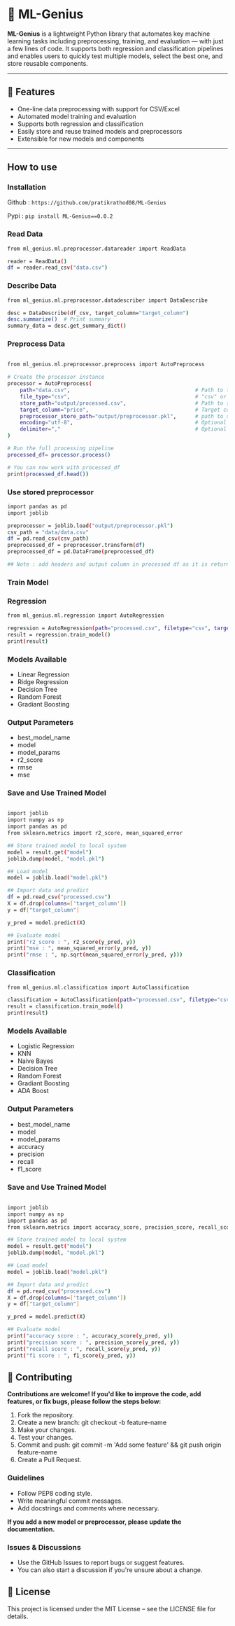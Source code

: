 # 🤖 ML-Genius

**ML-Genius** is a lightweight Python library that automates key machine learning tasks including preprocessing, training, and evaluation — with just a few lines of code. It supports both regression and classification pipelines and enables users to quickly test multiple models, select the best one, and store reusable components.

---

## 🚀 Features

- One-line data preprocessing with support for CSV/Excel
- Automated model training and evaluation
- Supports both regression and classification
- Easily store and reuse trained models and preprocessors
- Extensible for new models and components

---

## How to use 

### Installation 

Github : `https://github.com/pratikrathod08/ML-Genius`

Pypi : `pip install ML-Genius==0.0.2`

### Read Data

```bash
from ml_genius.ml.preprocessor.datareader import ReadData

reader = ReadData()
df = reader.read_csv("data.csv")
```

### Describe Data

```bash
from ml_genius.ml.preprocessor.datadescriber import DataDescribe

desc = DataDescribe(df_csv, target_column="target_column")
desc.summarize()  # Print summary
summary_data = desc.get_summary_dict()
```

### Preprocess Data
```bash

from ml_genius.ml.preprocessor.preprocess import AutoPreprocess

# Create the processor instance
processor = AutoPreprocess(
    path="data.csv",                                        # Path to the file
    file_type="csv",                                        # "csv" or "excel"
    store_path="output/processed.csv",                      # Path to save the result
    target_column="price",                                  # Target column name
    preprocessor_store_path="output/preprocessor.pkl",      # path to store preprocessor 
    encoding="utf-8",                                       # Optional parameters passed to read_csv
    delimiter=","                                           # Optional (if CSV uses different delimiter)
)

# Run the full processing pipeline
processed_df= processor.process()

# You can now work with processed_df
print(processed_df.head())
```

### Use stored preprocessor

```bash 
import pandas as pd 
import joblib 

preprocessor = joblib.load("output/preprocessor.pkl")
csv_path = "data/data.csv"
df = pd.read_csv(csv_path)
preprocessed_df = preprocessor.transform(df)
preprocessed_df = pd.DataFrame(preprocessed_df)

## Note : add headers and output column in processed df as it is returning processed raw data. 
```

### Train Model

### Regression

```bash 
from ml_genius.ml.regression import AutoRegression

regression = AutoRegression(path="processed.csv", filetype="csv", target_column="target_column")
result = regression.train_model()
print(result)

```

### Models Available 

- Linear Regression
- Ridge Regression 
- Decision Tree
- Random Forest
- Gradiant Boosting

### Output Parameters

- best_model_name
- model
- model_params
- r2_score
- rmse
- mse

### Save and Use Trained Model

```bash

import joblib 
import numpy as np
import pandas as pd 
from sklearn.metrics import r2_score, mean_squared_error

## Store trained model to local system
model = result.get("model")
joblib.dump(model, "model.pkl")

## Load model
model = joblib.load("model.pkl")

## Import data and predict
df = pd.read_csv("processed.csv")
X = df.drop(columns=['target_column'])
y = df["target_column"]

y_pred = model.predict(X)

## Evaluate model 
print("r2_score : ", r2_score(y_pred, y))
print("mse : ", mean_squared_error(y_pred, y))
print("rmse : ", np.sqrt(mean_squared_error(y_pred, y)))

```

### Classification

```bash 
from ml_genius.ml.classification import AutoClassification

classification = AutoClassification(path="processed.csv", filetype="csv", target_column="target_column")
result = classification.train_model()
print(result)

```

### Models Available 

- Logistic Regression
- KNN 
- Naive Bayes
- Decision Tree
- Random Forest
- Gradiant Boosting
- ADA Boost

### Output Parameters

- best_model_name
- model
- model_params
- accuracy
- precision
- recall
- f1_score

### Save and Use Trained Model

```bash

import joblib 
import numpy as np
import pandas as pd 
from sklearn.metrics import accuracy_score, precision_score, recall_score, f1_score

## Store trained model to local system
model = result.get("model")
joblib.dump(model, "model.pkl")

## Load model
model = joblib.load("model.pkl")

## Import data and predict
df = pd.read_csv("processed.csv")
X = df.drop(columns=['target_column'])
y = df["target_column"]

y_pred = model.predict(X)

## Evaluate model 
print("accuracy score : ", accuracy_score(y_pred, y))
print("precision score : ", precision_score(y_pred, y))
print("recall score : ", recall_score(y_pred, y))
print("f1 score : ", f1_score(y_pred, y))
```


## 🤝 Contributing

**Contributions are welcome! If you'd like to improve the code, add features, or fix bugs, please follow the steps below:**

1. Fork the repository.  
2. Create a new branch: git checkout -b feature-name  
3. Make your changes.  
4. Test your changes.   
5. Commit and push: git commit -m 'Add some feature' && git push origin feature-name  
6. Create a Pull Request.  

### Guidelines

- Follow PEP8 coding style.
- Write meaningful commit messages.
- Add docstrings and comments where necessary.

**If you add a new model or preprocessor, please update the documentation.**

### Issues & Discussions
- Use the GitHub Issues to report bugs or suggest features.
- You can also start a discussion if you're unsure about a change.

## 📄 License

This project is licensed under the MIT License – see the LICENSE file for details.